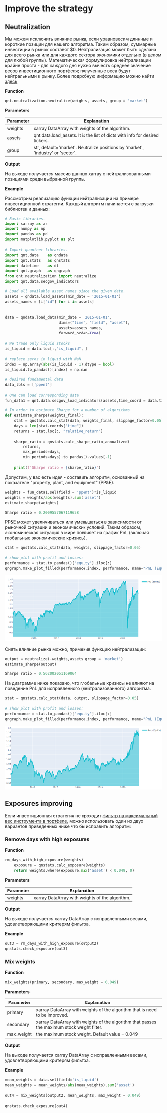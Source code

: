 # Improve the strategy

## Neutralization

Мы можем исключить влияние рынка, если уравновесим длинные и короткие позиции для нашего алгоритма. Таким образом, суммарные инвестиции в рынок составят $0. Нейтрализация может быть сделана для всего рынка или для каждого сектора экономики отдельно (в целом для любой группы). Математическая формулировка нейтрализации крайне проста - для каждого дня нужно вычесть среднее значение весов инвестиционного портфеля; полученные веса будут нейтральными к рынку. Более подробную информацию можно найти [здесь](https://quantnet.ai/documentation/en/improve/neutralization.html)

**Function**
```python
qnt.neutralization.neutralize(weights, assets, group = 'market')
```

**Parameters**

|Parameter|Explanation|
|---|---|
|weights|xarray DataArray with weights of the algorithm.|
|assets|qnt.data.load_assets. It is the list of dicts with info for desired tickers.|
|group|str, default='market'. Neutralize positions by 'market', 'industry' or 'sector'.|

**Output**

На выходе получается массив данных xarray с нейтрализованными позициями среди выбранной группы.

**Example**

Рассмотрим реализацию функции нейтрализации на примере инвестиционной стратегии. Каждый алгоритм начинается с загрузки библиотек и данных:

```python
# Basic libraries.
import xarray as xr
import numpy as np
import pandas as pd
import matplotlib.pyplot as plt

# Import quantnet libraries.
import qnt.data    as qndata
import qnt.stats   as qnstats
import datetime    as dt
import qnt.graph   as qngraph
from qnt.neutralization import neutralize
import qnt.data.secgov_indicators
```


```python
# Load all available asset names since the given date.
assets = qndata.load_assets(min_date = '2015-01-01')
assets_names = [i["id"] for i in assets]


data = qndata.load_data(min_date = '2015-01-01',
                        dims=("time", "field", "asset"),
                        assets=assets_names,
                        forward_order=True)

# We trade only liquid stocks
is_liquid = data.loc[:,"is_liquid",:]

# replace zeros in liquid with NaN
index = np.array(abs(is_liquid - 1),dtype = bool)
is_liquid.to_pandas()[index] = np.nan
```

```python
# desired fundamental data
data_lbls = ['ppent']

# One can load corresponding data
fun_data1 = qnt.data.secgov_load_indicators(assets,time_coord = data.time, standard_indicators = data_lbls)
```

```python
# In order to estimate Sharpe for a number of algorithms
def estimate_sharpe(weights_final):
    stat = qnstats.calc_stat(data, weights_final, slippage_factor=0.05)
    days = len(stat.coords["time"])
    returns = stat.loc[:, "relative_return"]

    sharpe_ratio = qnstats.calc_sharpe_ratio_annualized(
        returns,
        max_periods=days,
        min_periods=days).to_pandas().values[-1]

    print(f'Sharpe ratio = {sharpe_ratio}')
```

Допустим, у вас есть идея - составить алгоритм, основанный на показателе "property, plant, and equipment" (PP&E).


```python
weights = fun_data1.sel(field = 'ppent')*is_liquid
weights = weights/abs(weights).sum('asset')
estimate_sharpe(weights)
```

```python
Sharpe ratio = 0.2009557067119658
```

PP&E может увеличиваться или уменьшаться в зависимости от рыночной ситуации и экономических условий. Таким образом, экономическая ситуация в мире повлияет на график PnL (включая глобальные экономические кризисы).

```python
stat = qnstats.calc_stat(data, weights, slippage_factor=0.05)

# show plot with profit and losses:
performance = stat.to_pandas()["equity"].iloc[:]
qngraph.make_plot_filled(performance.index, performance, name="PnL (Equity)", type="log")
```

![](pnl_neut_init.PNG)

Снять влияние рынка можно, применив функцию нейтрализации:

```python
output = neutralize(-weights,assets,group = 'market')
estimate_sharpe(output)
```

```python
Sharpe ratio = 0.562002051169064
```

На диаграмме ниже показано, что глобальные кризисы не влияют на поведение PnL для исправленного (нейтрализованного) алгоритма.

```python
stat = qnstats.calc_stat(data, output, slippage_factor=0.05)

# show plot with profit and losses:
performance = stat.to_pandas()["equity"].iloc[:]
qngraph.make_plot_filled(performance.index, performance, name="PnL (Equity)", type="log")
```

![](pnl_neut_after.PNG)


## Exposures improving

Если инвестиционная стратегия не проходит [фильтр на максимальный вес инструмента в портфеле](https://quantnet.ai/documentation/en/improve/max-sw.html), можно использовать один из двух вариантов приведенных ниже что бы исправить алгоритм:

### Remove days with high exposures

**Function**
```python
rm_days_with_high_exposure(weights):
    exposure = qnstats.calc_exposure(weights)
    return weights.where(exposure.max('asset') < 0.049, 0)
```

**Parameters**

|Parameter|Explanation|
|---|---|
|weights|xarray DataArray with weights of the algorithm.|

**Output**

На выходе получается xarray DataArray с исправленными весами, удовлетворяющими критерям фильтра.

**Example**

```python
out3 = rm_days_with_high_exposure(output2)
qnstats.check_exposure(out3)
```


### Mix weights

**Function**
```python
mix_weights(primary, secondary, max_weight = 0.049)
```

**Parameters**

|Parameter|Explanation|
|---|---|
|primary|xarray DataArray with weights of the algorithm that is need to be improved.|
|secondary|xarray DataArray with weights of the algorithm that passes the maximum stock weight filter.|
|max_weight|the maximum stock weight. Default value  = 0.049|

**Output**

На выходе получается xarray DataArray с исправленными весами, удовлетворяющими критерям фильтра.

**Example**

```python
mean_weights = data.sel(field='is_liquid')
mean_weights = mean_weights/abs(mean_weights).sum('asset')

out4 = mix_weights(output2, mean_weights, max_weight = 0.049)

qnstats.check_exposure(out4)
```